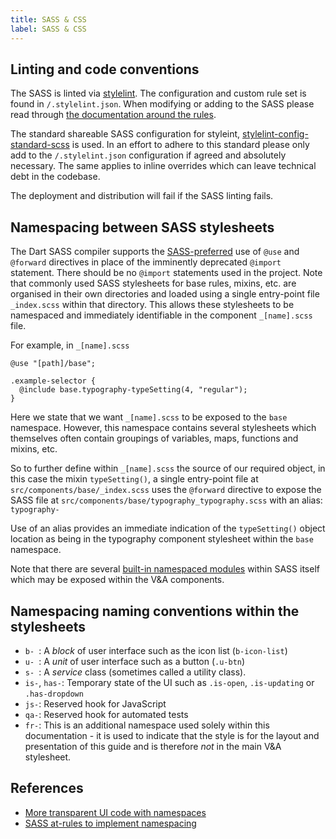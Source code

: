 ```yaml
---
title: SASS & CSS
label: SASS & CSS
---
```


## Linting and code conventions

The SASS is linted via [stylelint](https://stylelint.io/). The configuration and custom rule set is found in `/.stylelint.json`. When modifying or adding to the SASS please read through [the documentation around the rules](https://stylelint.io/user-guide/rules). 

The standard shareable SASS configuration for styleint, [stylelint-config-standard-scss](https://github.com/stylelint-scss/stylelint-config-standard-scss) is used. In an effort to adhere to this standard please only add to the `/.stylelint.json` configuration if agreed and absolutely necessary. The same applies to inline overrides which can leave technical debt in the codebase.

The deployment and distribution will fail if the SASS linting fails.

## Namespacing between SASS stylesheets

The Dart SASS compiler supports the [SASS-preferred](https://sass-lang.com/documentation/at-rules/at-rules) use of `@use` and `@forward` directives in place of the imminently deprecated `@import` statement. There should be no `@import` statements used in the project. Note that commonly used SASS stylesheets for base rules, mixins, etc. are organised in their own directories and loaded using a single entry-point file `_index.scss` within that directory. This allows these stylesheets to be namespaced and immediately identifiable in the component `_[name].scss` file.
   
For example, in `_[name].scss`

```
@use "[path]/base";

.example-selector {
  @include base.typography-typeSetting(4, "regular");
}
```
Here we state that we want `_[name].scss` to be exposed to the `base` namespace. However, this namespace contains several stylesheets which themselves often contain groupings of variables, maps, functions and mixins, etc. 

So to further define within `_[name].scss` the source of our required object, in this case the mixin `typeSetting()`, a single entry-point file at `src/components/base/_index.scss` uses the `@forward` directive to expose the SASS file at `src/components/base/typography_typography.scss` with an alias: `typography-`

Use of an alias provides an immediate indication of the `typeSetting()` object location as being in the typography component stylesheet within the `base` namespace.

Note that there are several [built-in namespaced modules](https://sass-lang.com/documentation/modules) within SASS itself which may be exposed within the V&A components.

## Namespacing naming conventions within the stylesheets

- `b- `: A _block_ of user interface such as the icon list (`b-icon-list`)
- `u- `: A _unit_ of user interface such as a button (`.u-btn`)
- `s- `: A _service_ class (sometimes called a utility class).
- `is-`, `has-`: Temporary state of the UI such as `.is-open`, `.is-updating` or `.has-dropdown`
- `js-`: Reserved hook for JavaScript
- `qa-`: Reserved hook for automated tests
- `fr-`: This is an additional namespace used solely within this documentation - it is used to indicate that the style is for the layout and presentation of this guide and is therefore _not_ in the main V&A stylesheet.

## References

- [More transparent UI code with namespaces](https://csswizardry.com/2015/03/more-transparent-ui-code-with-namespaces/)
- [SASS at-rules to implement namespacing](https://sass-lang.com/documentation/at-rules)

